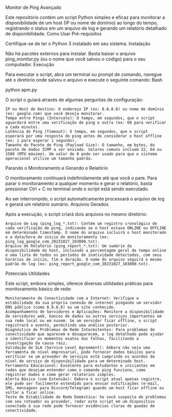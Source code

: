 Monitor de Ping Avançado

Este repositório contém um script Python simples e eficaz para monitorar a disponibilidade de um host (IP ou nome de domínio) ao longo do tempo, registrando o status em um arquivo de log e gerando um relatório detalhado de disponibilidade.
Como Usar
Pré-requisitos

Certifique-se de ter o Python 3 instalado em seu sistema.
Instalação

Não há pacotes externos para instalar. Basta baixar o arquivo ping_monitor.py (ou o nome que você salvou o código) para o seu computador.
Execução

Para executar o script, abra um terminal ou prompt de comando, navegue até o diretório onde salvou o arquivo e execute o seguinte comando:
Bash

python apm.py

O script o guiará através de algumas perguntas de configuração:

    IP ou Host de Destino: O endereço IP (ex: 8.8.8.8) ou nome de domínio (ex: google.com) que você deseja monitorar.
    Tempo entre Pings (Intervalo): O tempo, em segundos, que o script aguardará entre uma verificação de ping e outra (ex: 60 para verificar a cada minuto).
    Latência do Ping (Timeout): O tempo, em segundos, que o script esperará por uma resposta do ping antes de considerar o host offline (ex: 1 para esperar 1 segundo).
    Tamanho do Pacote de Ping (Payload Size): O tamanho, em bytes, do pacote de dados ICMP a ser enviado. Valores comuns incluem 32, 64 ou 1500 (MTU máximo). Um valor de 0 pode ser usado para que o sistema operacional utilize um tamanho padrão.

Parando o Monitoramento e Gerando o Relatório

O monitoramento continuará indefinidamente até que você o pare. Para parar o monitoramento a qualquer momento e gerar o relatório, basta pressionar Ctrl + C no terminal onde o script está sendo executado.

Ao ser interrompido, o script automaticamente processará o arquivo de log e gerará um relatório sumário.
Arquivos Gerados

Após a execução, o script criará dois arquivos no mesmo diretório:

    Arquivo de Log (ping_log_*.txt): Contém um registro cronológico de cada verificação de ping, indicando se o host estava ONLINE ou OFFLINE em determinado timestamp. O nome do arquivo incluirá o host monitorado e a data/hora de início do monitoramento (ex: ping_log_google_com_20231027_103000.txt).
    Arquivo de Relatório (ping_report_*.txt): Um sumário da disponibilidade do host, incluindo a porcentagem geral de tempo online e uma lista de todos os períodos de inatividade detectados, com seus horários de início, fim e duração. O nome do arquivo seguirá o mesmo padrão do log (ex: ping_report_google_com_20231027_103000.txt).

Potenciais Utilidades

Este script, embora simples, oferece diversas utilidades práticas para monitoramento básico de rede:

    Monitoramento de Conectividade com a Internet: Verifique a estabilidade da sua própria conexão de internet pingando um servidor DNS público (como 8.8.8.8) ou um site conhecido.
    Acompanhamento de Servidores e Aplicações: Monitore a disponibilidade de servidores web, bancos de dados ou outros serviços importantes em sua rede local ou em nuvem. Se um servidor ficar offline, o script registrará o evento, permitindo uma análise posterior.
    Diagnóstico de Problemas de Rede Intermitentes: Para problemas de conectividade que aparecem e desaparecem, o log detalhado pode ajudar a identificar os momentos exatos das falhas, facilitando a investigação da causa raiz.
    Validação de SLA (Service Level Agreement): Embora não seja uma ferramenta de nível empresarial, pode fornecer dados básicos para verificar se um provedor de serviços está cumprindo os acordos de nível de serviço de disponibilidade para um determinado host.
    Ferramenta Educacional: Excelente para estudantes e iniciantes em redes que desejam entender como o comando ping funciona, como registrar dados e como gerar relatórios simples.
    Alerta Básico (com Extensão): Embora o script atual apenas registre, ele pode ser facilmente estendido para enviar notificações (e-mail, SMS, mensagens para Discord/Telegram) quando um host ficar offline ou voltar a ficar online.
    Teste de Estabilidade de Rede Doméstica: Se você suspeita de problemas com seu roteador ou provedor, rodar este script em um dispositivo conectado à sua rede pode fornecer evidências claras de quedas de conectividade.
